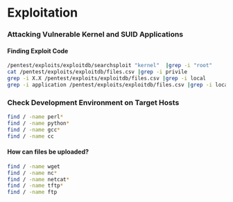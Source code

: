 # Exploitation

### Attacking Vulnerable Kernel and SUID Applications



#### Finding Exploit Code

```bash
/pentest/exploits/exploitdb/searchsploit "kernel"  |grep -i "root"
cat /pentest/exploits/exploitdb/files.csv |grep -i privile
grep -i X.X /pentest/exploits/exploitdb/files.csv |grep -i local 
grep -i application /pentest/exploits/exploitdb/files.csv |grep -i local
```

### Check Development Environment on Target Hosts

```bash
find / -name perl*
find / -name python*
find / -name gcc* 
find / -name cc
```

#### How can files be uploaded?

```bash
find / -name wget
find / -name nc*
find / -name netcat*
find / -name tftp* 
find / -name ftp 
```



